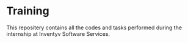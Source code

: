# Training

This repositery contains all the codes and tasks performed during the internship at Inventyv Software Services.

